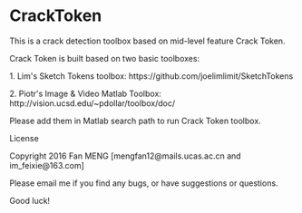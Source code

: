 # CrackToken
This is a crack detection toolbox based on mid-level feature Crack Token.

<p>Crack Token is built based on two basic toolboxes:</p>
<p>1. Lim's Sketch Tokens toolbox: https://github.com/joelimlimit/SketchTokens</p>
<p>2. Piotr's Image & Video Matlab Toolbox: http://vision.ucsd.edu/~pdollar/toolbox/doc/</p>
<p>Please add them in Matlab search path to run Crack Token toolbox.</p>

<p>License</p>
<p>Copyright 2016 Fan MENG [mengfan12@mails.ucas.ac.cn and im_feixie@163.com]</p>

<p>Please email me if you find any bugs, or have suggestions or questions.</p>
<p>Good luck!</p>
